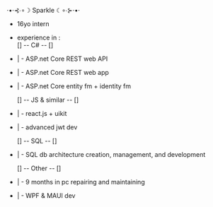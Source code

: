 ⋅•⋅⊰∙∘☽ Sparkle ☾∘∙⊱⋅•⋅
- 16yo intern
- experience in :       
  [] -- C# -- []

- | - ASP.net Core REST web API
- | - ASP.net Core REST web app
- | - ASP.net Core entity fm + identity fm

  [] -- JS & similar -- []

- | - react.js + uikit
- | - advanced jwt dev

  [] -- SQL -- []

- | -  SQL db architecture creation, management, and development

  [] -- Other -- []
- | - 9 months in pc repairing and maintaining
- | - WPF & MAUI dev
